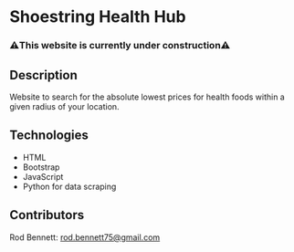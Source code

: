 # Shoestring Health Hub

### ⚠️This website is currently under construction⚠️

## Description
Website to search for the absolute lowest prices for health foods within a given radius of your location.

## Technologies
- HTML
- Bootstrap
- JavaScript
- Python for data scraping

## Contributors
Rod Bennett: rod.bennett75@gmail.com

